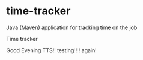 # time-tracker
Java (Maven) application for tracking time on the job

Time tracker

Good Evening TTS!!
testing!!!!
again!
